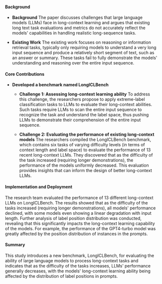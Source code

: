 #### Background
- **Background**
The paper discusses challenges that large language models (LLMs) face in long-context learning and argues that existing long text task evaluations and metrics do not accurately reflect the models' capabilities in handling realistic long-sequence tasks.

- **Existing Work**
The existing work focuses on reasoning or information retrieval tasks, typically only requiring models to understand a very long input sequence and produce a relatively short segment of text, such as an answer or summary. These tasks fail to fully demonstrate the models' understanding and reasoning over the entire input sequence.

#### Core Contributions
  - **Developed a benchmark named LongICLBench**
    - **Challenge 1: Assessing long-context learning ability**
      To address this challenge, the researchers propose to apply extreme-label classification tasks to LLMs to evaluate their long-context abilities. Such tasks require LLMs to scan the entire input sequence to recognize the task and understand the label space, thus pushing LLMs to demonstrate their comprehension of the entire input sequence.
    
    - **Challenge 2: Evaluating the performance of existing long-context models**
      The researchers compiled the LongICLBench benchmark, which contains six tasks of varying difficulty levels (in terms of context length and label space) to evaluate the performance of 13 recent long-context LLMs. They discovered that as the difficulty of the task increased (requiring longer demonstrations), the performance of the models uniformly decreased. This evaluation provides insights that can inform the design of better long-context LLMs.

#### Implementation and Deployment
The research team evaluated the performance of 13 different long-context LLMs on LongICLBench. The results showed that as the difficulty of the tasks increased (requiring longer demonstrations), all models' performance declined, with some models even showing a linear degradation with input length. Further analysis of label position distribution was conducted, revealing that this significantly impacts the long-context learning capability of the models. For example, the performance of the GPT4-turbo model was greatly affected by the position distribution of instances in the prompts.

#### Summary
This study introduces a new benchmark, LongICLBench, for evaluating the ability of large language models to process long-context tasks and indicates that as the difficulty of the tasks increases, LLMs' performance generally decreases, with the models' long-context learning ability being affected by the distribution of label positions in prompts.